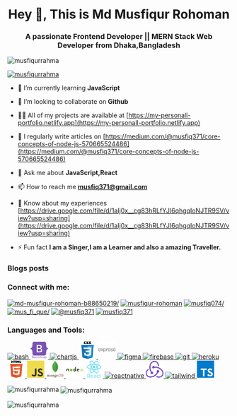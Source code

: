 <h1 align="center">Hey 👋, This is Md Musfiqur Rohoman</h1>
<h3 align="center">A passionate Frontend Developer || MERN Stack Web Developer from Dhaka,Bangladesh</h3>

<p align="left"> <img src="https://komarev.com/ghpvc/?username=musfiqurrahma&label=Profile%20views&color=0e75b6&style=flat" alt="musfiqurrahma" /> </p>

<p align="left"> <a href="https://github.com/ryo-ma/github-profile-trophy"><img src="https://github-profile-trophy.vercel.app/?username=musfiqurrahma" alt="musfiqurrahma" /></a> </p>

- 🌱 I’m currently learning **JavaScript**

- 👯 I’m looking to collaborate on **Github**

- 👨‍💻 All of my projects are available at [https://my-personall-portfolio.netlify.app](https://my-personall-portfolio.netlify.app)

- 📝 I regularly write articles on [https://medium.com/@musfiq371/core-concepts-of-node-js-570665524486](https://medium.com/@musfiq371/core-concepts-of-node-js-570665524486)

- 💬 Ask me about **JavaScript,React**

- 📫 How to reach me **musfiq371@gmail.com**

- 📄 Know about my experiences [https://drive.google.com/file/d/1aIj0x__cg83hRLfYJI6qhgqIoNJTR9SV/view?usp=sharing](https://drive.google.com/file/d/1aIj0x__cg83hRLfYJI6qhgqIoNJTR9SV/view?usp=sharing)

- ⚡ Fun fact **I am a Singer,I am a Learner and also a amazing Traveller.**

### Blogs posts
<!-- BLOG-POST-LIST:START -->
<!-- BLOG-POST-LIST:END -->

<h3 align="left">Connect with me:</h3>
<p align="left">
<a href="https://linkedin.com/in/md-musfiqur-rohoman-b88650219/" target="blank"><img align="center" src="https://raw.githubusercontent.com/rahuldkjain/github-profile-readme-generator/master/src/images/icons/Social/linked-in-alt.svg" alt="md-musfiqur-rohoman-b88650219/" height="30" width="40" /></a>
<a href="https://stackoverflow.com/users/musfiqur-rohoman" target="blank"><img align="center" src="https://raw.githubusercontent.com/rahuldkjain/github-profile-readme-generator/master/src/images/icons/Social/stack-overflow.svg" alt="musfiqur-rohoman" height="30" width="40" /></a>
<a href="https://fb.com/musfiq074/" target="blank"><img align="center" src="https://raw.githubusercontent.com/rahuldkjain/github-profile-readme-generator/master/src/images/icons/Social/facebook.svg" alt="musfiq074/" height="30" width="40" /></a>
<a href="https://instagram.com/mus_fi_que/" target="blank"><img align="center" src="https://raw.githubusercontent.com/rahuldkjain/github-profile-readme-generator/master/src/images/icons/Social/instagram.svg" alt="mus_fi_que/" height="30" width="40" /></a>
<a href="https://medium.com/@musfiq371" target="blank"><img align="center" src="https://raw.githubusercontent.com/rahuldkjain/github-profile-readme-generator/master/src/images/icons/Social/medium.svg" alt="@musfiq371" height="30" width="40" /></a>
<a href="https://www.hackerrank.com/musfiq371" target="blank"><img align="center" src="https://raw.githubusercontent.com/rahuldkjain/github-profile-readme-generator/master/src/images/icons/Social/hackerrank.svg" alt="musfiq371" height="30" width="40" /></a>
</p>

<h3 align="left">Languages and Tools:</h3>
<p align="left"> <a href="https://www.gnu.org/software/bash/" target="_blank" rel="noreferrer"> <img src="https://www.vectorlogo.zone/logos/gnu_bash/gnu_bash-icon.svg" alt="bash" width="40" height="40"/> </a> <a href="https://getbootstrap.com" target="_blank" rel="noreferrer"> <img src="https://raw.githubusercontent.com/devicons/devicon/master/icons/bootstrap/bootstrap-plain-wordmark.svg" alt="bootstrap" width="40" height="40"/> </a> <a href="https://www.chartjs.org" target="_blank" rel="noreferrer"> <img src="https://www.chartjs.org/media/logo-title.svg" alt="chartjs" width="40" height="40"/> </a> <a href="https://www.w3schools.com/css/" target="_blank" rel="noreferrer"> <img src="https://raw.githubusercontent.com/devicons/devicon/master/icons/css3/css3-original-wordmark.svg" alt="css3" width="40" height="40"/> </a> <a href="https://expressjs.com" target="_blank" rel="noreferrer"> <img src="https://raw.githubusercontent.com/devicons/devicon/master/icons/express/express-original-wordmark.svg" alt="express" width="40" height="40"/> </a> <a href="https://www.figma.com/" target="_blank" rel="noreferrer"> <img src="https://www.vectorlogo.zone/logos/figma/figma-icon.svg" alt="figma" width="40" height="40"/> </a> <a href="https://firebase.google.com/" target="_blank" rel="noreferrer"> <img src="https://www.vectorlogo.zone/logos/firebase/firebase-icon.svg" alt="firebase" width="40" height="40"/> </a> <a href="https://git-scm.com/" target="_blank" rel="noreferrer"> <img src="https://www.vectorlogo.zone/logos/git-scm/git-scm-icon.svg" alt="git" width="40" height="40"/> </a> <a href="https://heroku.com" target="_blank" rel="noreferrer"> <img src="https://www.vectorlogo.zone/logos/heroku/heroku-icon.svg" alt="heroku" width="40" height="40"/> </a> <a href="https://www.w3.org/html/" target="_blank" rel="noreferrer"> <img src="https://raw.githubusercontent.com/devicons/devicon/master/icons/html5/html5-original-wordmark.svg" alt="html5" width="40" height="40"/> </a> <a href="https://developer.mozilla.org/en-US/docs/Web/JavaScript" target="_blank" rel="noreferrer"> <img src="https://raw.githubusercontent.com/devicons/devicon/master/icons/javascript/javascript-original.svg" alt="javascript" width="40" height="40"/> </a> <a href="https://www.mongodb.com/" target="_blank" rel="noreferrer"> <img src="https://raw.githubusercontent.com/devicons/devicon/master/icons/mongodb/mongodb-original-wordmark.svg" alt="mongodb" width="40" height="40"/> </a> <a href="https://nodejs.org" target="_blank" rel="noreferrer"> <img src="https://raw.githubusercontent.com/devicons/devicon/master/icons/nodejs/nodejs-original-wordmark.svg" alt="nodejs" width="40" height="40"/> </a> <a href="https://reactjs.org/" target="_blank" rel="noreferrer"> <img src="https://raw.githubusercontent.com/devicons/devicon/master/icons/react/react-original-wordmark.svg" alt="react" width="40" height="40"/> </a> <a href="https://reactnative.dev/" target="_blank" rel="noreferrer"> <img src="https://reactnative.dev/img/header_logo.svg" alt="reactnative" width="40" height="40"/> </a> <a href="https://redux.js.org" target="_blank" rel="noreferrer"> <img src="https://raw.githubusercontent.com/devicons/devicon/master/icons/redux/redux-original.svg" alt="redux" width="40" height="40"/> </a> <a href="https://tailwindcss.com/" target="_blank" rel="noreferrer"> <img src="https://www.vectorlogo.zone/logos/tailwindcss/tailwindcss-icon.svg" alt="tailwind" width="40" height="40"/> </a> <a href="https://www.typescriptlang.org/" target="_blank" rel="noreferrer"> <img src="https://raw.githubusercontent.com/devicons/devicon/master/icons/typescript/typescript-original.svg" alt="typescript" width="40" height="40"/> </a> </p>

<p><img align="left" src="https://github-readme-stats.vercel.app/api/top-langs?username=musfiqurrahma&show_icons=true&locale=en&layout=compact" alt="musfiqurrahma" /></p>

<p>&nbsp;<img align="center" src="https://github-readme-stats.vercel.app/api?username=musfiqurrahma&show_icons=true&locale=en" alt="musfiqurrahma" /></p>

<p><img align="center" src="https://github-readme-streak-stats.herokuapp.com/?user=musfiqurrahma&" alt="musfiqurrahma" /></p>
